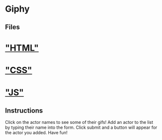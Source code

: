 # Giphy
## Files
# ["HTML"](index.html)
# ["CSS"](Assets/CSS/style.css)
# ["JS"](Assets/Javascript/api.js)
## Instructions
Click on the actor names to see some of their gifs!
Add an actor to the list by typing their name into the form.
Click submit and a button will appear for the actor you added.
Have fun!
